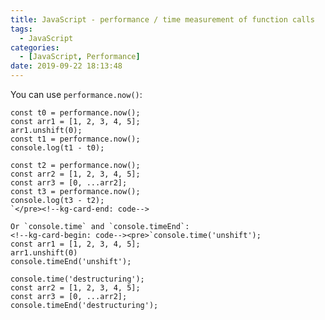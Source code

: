 ```yaml
---
title: JavaScript - performance / time measurement of function calls
tags:
  - JavaScript
categories:
  - [JavaScript, Performance]
date: 2019-09-22 18:13:48
---
```


You can use `performance.now()`:
<!--kg-card-begin: code-->

    const t0 = performance.now();
    const arr1 = [1, 2, 3, 4, 5];
    arr1.unshift(0);
    const t1 = performance.now();
    console.log(t1 - t0);

    const t2 = performance.now();
    const arr2 = [1, 2, 3, 4, 5];
    const arr3 = [0, ...arr2];
    const t3 = performance.now();
    console.log(t3 - t2);
    `</pre><!--kg-card-end: code-->

    Or `console.time` and `console.timeEnd`:
    <!--kg-card-begin: code--><pre>`console.time('unshift');
    const arr1 = [1, 2, 3, 4, 5];
    arr1.unshift(0)
    console.timeEnd('unshift');

    console.time('destructuring');
    const arr2 = [1, 2, 3, 4, 5];
    const arr3 = [0, ...arr2];
    console.timeEnd('destructuring');
<!--kg-card-end: code-->